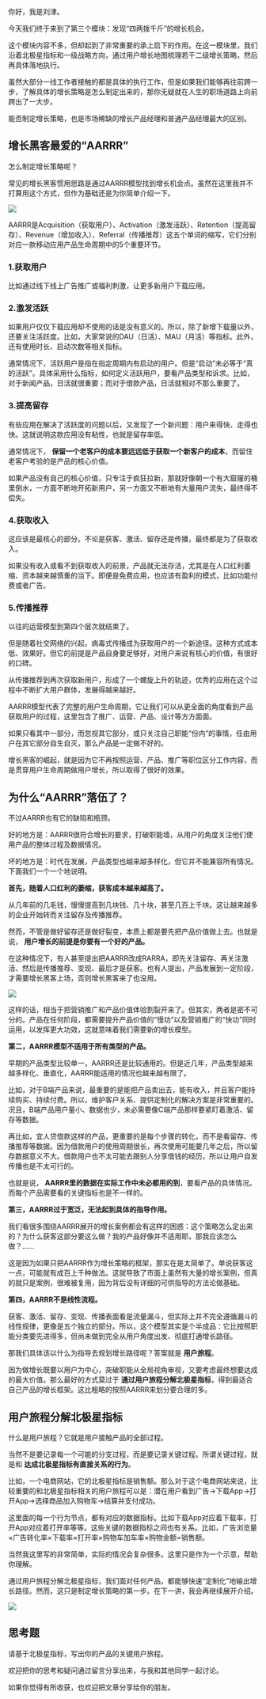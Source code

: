 你好，我是刘津。

今天我们终于来到了第三个模块：发现“四两拨千斤”的增长机会。

这个模块内容不多，但却起到了非常重要的承上启下的作用。在这一模块里，我们沿着北极星指标和一级战略方向，通过用户增长地图梳理若干二级增长策略，然后再具体落地执行。

虽然大部分一线工作者接触的都是具体的执行工作，但是如果我们能够再往前跨一步，了解具体的增长策略是怎么制定出来的，那你无疑就在人生的职场道路上向前跨出了一大步。

能否制定增长策略，也是市场稀缺的增长产品经理和普通产品经理最大的区别。

## 增长黑客最爱的“AARRR”

怎么制定增长策略呢？

常见的增长黑客惯用思路是通过AARRR模型找到增长机会点。虽然在这里我并不打算用这个方式，但作为基础还是为你简单介绍一下。

![](https://static001.geekbang.org/resource/image/85/22/85c970137404bfed20a3b3c7b0780a22.png?wh=1600*900)

AARRR是Acquisition（获取用户）、Activation（激发活跃）、Retention（提高留存）、Revenue（增加收入）、Referral（传播推荐）这五个单词的缩写，它们分别对应一款移动应用产品生命周期中的5个重要环节。

### 1.获取用户

比如通过线下线上广告推广或福利刺激，让更多新用户下载应用。

### 2.激发活跃

如果用户仅仅下载应用却不使用的话是没有意义的。所以，除了新增下载量以外，还要关注活跃度。比如，大家常说的DAU（日活）、MAU（月活）等指标。此外，还有使用时长、启动次数等相关指标。

通常情况下，活跃用户是指在指定周期内有启动的用户。但是“启动”未必等于“真的活跃”。具体采用什么指标，如何定义活跃用户，要看产品类型和诉求。比如，对于新闻产品，日活就很重要；而对于借款产品，日活就相对不那么重要了。

### 3.提高留存

有些应用在解决了活跃度的问题以后，又发现了一个新问题：用户来得快、走得也快。这就说明这款应用没有粘性，也就是留存率低。

通常情况下， **保留一个老客户的成本要远远低于获取一个新客户的成本**，而留住老客户考验的是产品的核心价值。

如果产品没有自己的核心价值，只专注于疯狂拉新，那就好像朝一个有大窟窿的桶里倒水，一方面不断地开拓新用户，另一方面又不断地有大量用户流失，最终得不偿失。

### 4.获取收入

这应该是最核心的部分。不论是获客、激活、留存还是传播，最终都是为了获取收入。

如果没有收入或看不到获取收入的前景，产品就无法存活，尤其是在人口红利萎缩、资本越来越慎重的当下。即便是免费应用，也应该有盈利的模式，比如功能付费或者广告。

### 5.传播推荐

以往的运营模型到第四个层次就结束了。

但是随着社交网络的兴起，病毒式传播成为获取用户的一个新途径。这种方式成本低、效果好。但它的前提是产品自身要足够好，对用户来说有核心的价值，有很好的口碑。

从传播推荐到再次获取新用户，形成了一个螺旋上升的轨迹，优秀的应用在这个过程中不断扩大用户群体，发展得越来越好。

AARRR模型代表了完整的用户生命周期，它让我们可以从更全面的角度看到产品获取用户的过程，这里包含了推广、运营、产品、设计等方方面面。

如果只看其中一部分，而忽视其它部分，或只关注自己职能“份内”的事情，任由用户在其它部分自生自灭，那么产品是一定做不好的。

增长黑客的崛起，就是因为它不再按照运营、产品、推广等职位区分工作内容，而是贯穿用户生命周期做用户增长，所以取得了很好的效果。

## 为什么“AARRR”落伍了？

不过AARRR也有它的缺陷和瓶颈。

好的地方是：AARRR很符合增长的要求，打破职能墙，从用户的角度关注他们使用产品的整体过程及数据情况。

坏的地方是：时代在发展，产品类型也越来越多样化，但它并不能兼容所有情况。下面我们一个一个地说明。

**首先，随着人口红利的萎缩，获客成本越来越高了。**

从几年前的几毛钱，慢慢提高到几块钱、几十块，甚至几百上千块。这让越来越多的企业开始转而关注留存及传播推荐。

然而，不管是做好留存还是做好裂变，本质上都是要先把产品价值做上去。也就是说， **用户增长的前提是你要有一个好的产品。**

在这种情况下，有人甚至提出把AARRR改成RARRA，即先关注留存、再关注激活、然后是传播推荐、变现、最后才是获客。也有人提出，产品发展到一定阶段，才需要增长黑客上场，否则增长黑客来了也没用。

![](https://static001.geekbang.org/resource/image/f7/e5/f776c374b040b4170ae6aea3ea3bbae5.png?wh=1600*900)

这样的话，相当于把营销推广和产品价值体验割裂开来了。但其实，两者是密不可分的。产品在任何阶段，都需要提升产品价值的“慢功”以及营销推广的“快功”同时运用，以发挥更大功效，这就意味着我们需要新的增长模型。

**第二，AARRR模型不适用于所有类型的产品。**

早期的产品类型比较单一，AARRR还是比较通用的。但是近几年，产品类型越来越多样化、垂直化，AARRR能适用的情况也越来越有限了。

比如，对于B端产品来说，最重要的是能把产品卖出去，能有收入，并且客户能持续购买、持续付费。所以，维护客户关系、提供定制化的解决方案是非常重要的。况且，B端产品用户量小、数据也少，未必需要像C端产品那样要紧盯着激活、留存等数据。

再比如，宜人贷借款这样的产品，更重要的是每个步骤的转化，而不是看留存、传播推荐等数据。因为借款用户的使用周期很长，再次使用可能要几年之后，所以留存数据意义不大。借款用户也不太可能去跟别人分享借钱的经历，所以让用户自发传播也是不太可行的。

也就是说， **AARRR里的数据在实际工作中未必都用的到**，要看产品的具体情况。而每个产品需要看的关键指标也是不一样的。

**第三，AARRR过于宽泛，无法起到具体的指导作用。**

我们看很多围绕AARRR展开的增长案例都会有这样的困惑：这个策略怎么定出来的？为什么获客这部分要这么做？我的产品好像并不适用耶，那我应该怎么做？……

这是因为如果只把AARRR作为增长策略的框架，那实在是太简单了。单说获客这一点，可能就有成百上千种做法。这就导致了市面上虽然有大量的增长案例，但真的就只是案例，很难被复用，因为背后没有详细的可供指导的方法论做基础。

**第四，AARRR不是线性流程。**

获客、激活、留存、变现、传播表面看是流量漏斗，但实际上并不完全遵循漏斗的线性规律，更像是五个独立的部分。所以，这个模型其实是个半成品：它比按照职能分类要先进得多，但尚未做到完全从用户角度出发、彻底打通增长路径。

那我们具体该以什么为指导去规划增长路径呢？答案就是 **用户旅程**。

因为做增长既要以用户为中心，突破职能从全局视角审视，又要考虑最终想要达成的最大价值。那么最好的方式莫过于 **通过用户旅程分解北极星指标**，得到最适合自己产品的增长框架。这比粗略的按照AARRR来划分要合理的多。

## 用户旅程分解北极星指标

什么是用户旅程？它就是用户接触产品的全部过程。

当然不是要记录每一个可能的分支过程，而是要记录关键过程。所谓关键过程，就是和 **达成北极星指标有直接关系的行为**。

比如，一个电商网站，它的北极星指标是销售额。那么对于这个电商网站来说，比较重要的和北极星指标相关的用户旅程可以是：潜在用户看到广告→下载App→打开App→选择商品加入购物车→结算并支付成功。

这里面的每一个行为节点，都有对应的数据指标。比如下载App对应着下载率，打开App对应着打开率等等。这些关键的数据指标之间也有关系。比如，广告浏览量×广告转化率×下载率×打开率×购物车加车率×购物金额=销售额。

当然我这里写的非常简单，实际的情况会复杂很多。这里只是作为一个示意，帮助你理解。

通过用户旅程分解北极星指标，我们面对任何产品，都能够快速“定制化”地输出增长路径。然而，这只是制定增长策略的第一步。在下一讲，我会再继续展开介绍。

![](https://static001.geekbang.org/resource/image/cf/a9/cfeaea7c146ede7020145997a7bf16a9.png?wh=5000*3071)

## 思考题

请基于北极星指标，写出你的产品的关键用户旅程。

欢迎把你的思考和疑问通过留言分享出来，与我和其他同学一起讨论。

如果你觉得有所收获，也欢迎把文章分享给你的朋友。